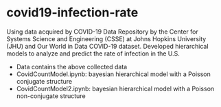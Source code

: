 # covid19-infection-rate
Using data acquired by COVID-19 Data Repository by the Center for Systems Science and Engineering (CSSE) at Johns Hopkins University (JHU) and Our World in Data COVID-19 dataset. Developed hierarchical models to analyze and predict the rate of infection in the U.S.
- Data contains the above collected data
- CovidCountModel.ipynb: bayesian hierarchical model with a Poisson conjugate structure
- CovidCountModel2.ipynb: bayesian hierarchical model with a Poisson non-conjugate structure
  

